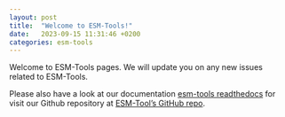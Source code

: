 ```yaml
---
layout: post
title:  "Welcome to ESM-Tools!"
date:   2023-09-15 11:31:46 +0200
categories: esm-tools
---
```

Welcome to ESM-Tools pages. We will update you on any new issues related to ESM-Tools.

Please also have a look at our documentation [esm-tools readthedocs][esm-tools_docs] for visit our Github repository at [ESM-Tool’s GitHub repo][esm-tools_gh].

[esm-tools_docs]: https://esm-tools.readthedocs.io
[esm-tools_gh]:   https://github.com/esm-tools
